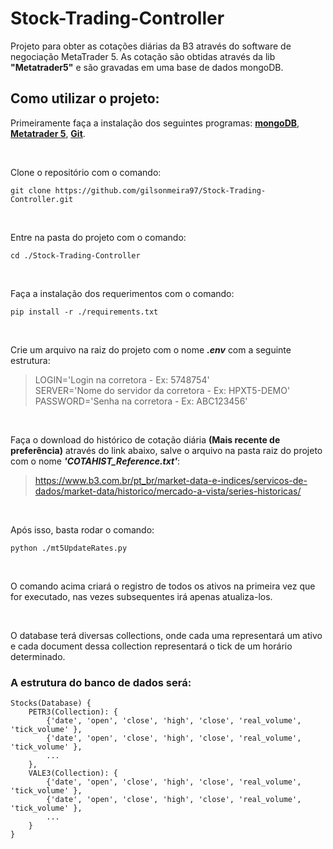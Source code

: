 # Stock-Trading-Controller
Projeto para obter as cotações diárias da B3 através do software de negociação MetaTrader 5.
As cotação são obtidas através da lib **"Metatrader5"** e são gravadas em uma base de dados mongoDB.

## Como utilizar o projeto:
Primeiramente faça a instalação dos seguintes programas: [**mongoDB**](https://www.mongodb.com/try/download/community), [**Metatrader 5**](https://www.metatrader5.com/es/download), [**Git**](https://git-scm.com/downloads).

<br>

Clone o repositório com o comando:
```
git clone https://github.com/gilsonmeira97/Stock-Trading-Controller.git
```

<br>

Entre na pasta do projeto com o comando: 
```
cd ./Stock-Trading-Controller
```

<br>

Faça a instalação dos requerimentos com o comando: 
```
pip install -r ./requirements.txt
```

<br>

Crie um arquivo na raiz do projeto com o nome ***.env*** com a seguinte estrutura:
>LOGIN='Login na corretora - Ex: 5748754'<br>
>SERVER='Nome do servidor da corretora - Ex: HPXT5-DEMO'<br>
>PASSWORD='Senha na corretora - Ex: ABC123456'

<br>

Faça o download do histórico de cotação diária **(Mais recente de preferência)** através do link abaixo, salve o arquivo na pasta raiz do projeto com o nome ***'COTAHIST_Reference.txt'***:
>https://www.b3.com.br/pt_br/market-data-e-indices/servicos-de-dados/market-data/historico/mercado-a-vista/series-historicas/

<br>

Após isso, basta rodar o comando: 
```
python ./mt5UpdateRates.py
```

<br>

O comando acima criará o registro de todos os ativos na primeira vez que for executado, nas vezes subsequentes irá apenas atualiza-los.

<br>

O database terá diversas collections, onde cada uma representará um ativo e cada document dessa collection representará o tick de um horário determinado.
### A estrutura do banco de dados será:
```
Stocks(Database) {
	PETR3(Collection): {
		{'date', 'open', 'close', 'high', 'close', 'real_volume', 'tick_volume' },
		{'date', 'open', 'close', 'high', 'close', 'real_volume', 'tick_volume' },
		...
	},
	VALE3(Collection): {
		{'date', 'open', 'close', 'high', 'close', 'real_volume', 'tick_volume' },
		{'date', 'open', 'close', 'high', 'close', 'real_volume', 'tick_volume' },
		...
	}
}
```